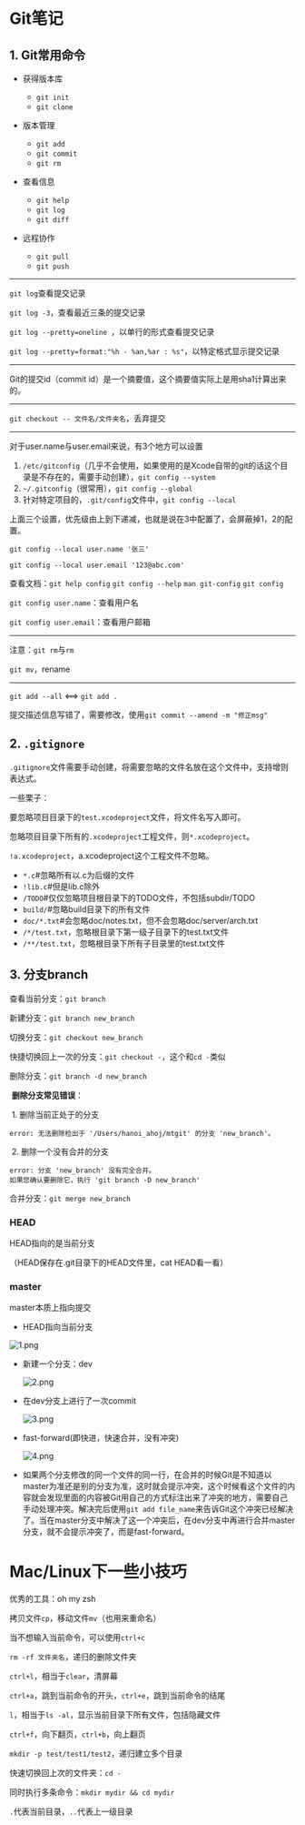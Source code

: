 # Git笔记

## 1. Git常用命令

+ 获得版本库
  + `git init`
  + `git clone`

+ 版本管理
  + `git add`
  + `git commit`
  + `git rm`
+ 查看信息
  + `git help`
  + `git log`
  + `git diff`
+ 远程协作
  + `git pull`
  + `git push`

---

`git log`查看提交记录

`git log -3`，查看最近三条的提交记录

`git log --pretty=oneline `，以单行的形式查看提交记录

`git log --pretty=format:"%h - %an,%ar : %s"`，以特定格式显示提交记录

---

Git的提交id（commit id）是一个摘要值，这个摘要值实际上是用sha1计算出来的。

---

`git checkout -- 文件名/文件夹名`，丢弃提交

---

对于user.name与user.email来说，有3个地方可以设置

1. `/etc/gitconfig`（几乎不会使用，如果使用的是Xcode自带的git的话这个目录是不存在的，需要手动创建），`git config --system`
2. `~/.gitconfig`（很常用），`git config --global`
3. 针对特定项目的，`.git/config`文件中，`git config --local`

上面三个设置，优先级由上到下递减，也就是说在3中配置了，会屏蔽掉1，2的配置。

`git config --local user.name '张三'`

`git config --local user.email '123@abc.com'`

查看文档：`git help config`  `git config --help`  `man git-config` `git config`

`git config user.name`：查看用户名

`git config user.email`：查看用户邮箱

----

注意：`git rm`与`rm`

`git mv`，rename

---

`git add --all` <==> `git add .`

提交描述信息写错了，需要修改，使用`git commit --amend -m "修正msg"`

## 2. `.gitignore`

`.gitignore`文件需要手动创建，将需要忽略的文件名放在这个文件中，支持增则表达式。

一些栗子：

要忽略项目目录下的`test.xcodeproject`文件，将文件名写入即可。

忽略项目目录下所有的`.xcodeproject`工程文件，则`*.xcodeproject`。

`!a.xcodeproject`，a.xcodeproject这个工程文件不忽略。

+ `*.c`#忽略所有以.c为后缀的文件
+ `!lib.c`#但是lib.c除外
+ `/TODO`#仅仅忽略项目根目录下的TODO文件，不包括subdir/TODO
+ `build/`#忽略build目录下的所有文件
+ `doc/*.txt`#会忽略doc/notes.txt，但不会忽略doc/server/arch.txt
+ `/*/test.txt`，忽略根目录下第一级子目录下的test.txt文件
+ `/**/test.txt`，忽略根目录下所有子目录里的test.txt文件

## 3. 分支branch

查看当前分支：`git branch`

新建分支：`git branch new_branch`

切换分支：`git checkout new_branch`

快捷切换回上一次的分支：`git checkout -`，这个和`cd -`类似

删除分支：`git branch -d new_branch`

​	**删除分支常见错误**：

​	1. 删除当前正处于的分支

```
error: 无法删除检出于 '/Users/hanoi_ahoj/mtgit' 的分支 'new_branch'。
```

​	2. 删除一个没有合并的分支

```
error: 分支 'new_branch' 没有完全合并。
如果您确认要删除它，执行 'git branch -D new_branch'
```

合并分支：`git merge new_branch`

### HEAD

HEAD指向的是当前分支

（HEAD保存在.git目录下的HEAD文件里，cat HEAD看一看）

### master

master本质上指向提交

+ HEAD指向当前分支

![1.png](https://wx2.sinaimg.cn/mw690/006wR0dcly1fy350gkfyhj31c00u0mxd.jpg)

+ 新建一个分支：dev

  ![2.png](https://wx1.sinaimg.cn/mw690/006wR0dcly1fy350glycpj31c00u00sz.jpg)

+ 在dev分支上进行了一次commit

  ![3.png](https://wx2.sinaimg.cn/mw690/006wR0dcly1fy350gq3cxj31c00u0q38.jpg)

+ fast-forward(即快进，快速合并，没有冲突)

  ![4.png](https://wx3.sinaimg.cn/mw690/006wR0dcly1fy350gmdrsj31c00u0wes.jpg)

+ 如果两个分支修改的同一个文件的同一行，在合并的时候Git是不知道以master为准还是别的分支为准，这时就会提示冲突，这个时候看这个文件的内容就会发现里面的内容被Git用自己的方式标注出来了冲突的地方，需要自己手动处理冲突。解决完后使用`git add file_name`来告诉Git这个冲突已经解决了。当在master分支中解决了这一个冲突后，在dev分支中再进行合并master分支，就不会提示冲突了，而是fast-forward。

# Mac/Linux下一些小技巧

优秀的工具：oh my zsh

拷贝文件`cp`，移动文件`mv`（也用来重命名）

当不想输入当前命令，可以使用`ctrl+c`

`rm -rf 文件夹名`，递归的删除文件夹

`ctrl+l`，相当于`clear`，清屏幕

`ctrl+a`，跳到当前命令的开头，`ctrl+e`，跳到当前命令的结尾

`l`，相当于`ls -al`，显示当前目录下所有文件，包括隐藏文件

`ctrl+f`，向下翻页，`ctrl+b`，向上翻页

`mkdir -p test/test1/test2`，递归建立多个目录

快速切换回上次的文件夹：`cd -`

同时执行多条命令：`mkdir mydir && cd mydir`

`.`代表当前目录，`..`代表上一级目录

